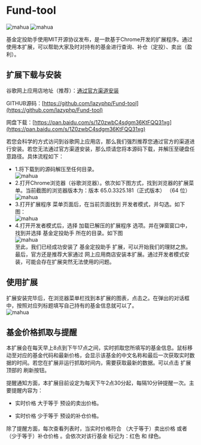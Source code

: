 # Fund-tool  
![mahua](https://img.shields.io/github/tag/lazyphp/Fund-tool.svg) ![mahua](https://img.shields.io/github/license/lazyphp/Fund-tool.svg)

基金定投助手使用MIT开源协议发布，是一款基于Chrome开发的扩展程序。通过使用本扩展，可以帮助大家及时对持有的基金进行查询、补仓（定投）、卖出（盈利）。  

## 扩展下载与安装

谷歌网上应用店地址（推荐）：[通过官方渠道安装 ](https://chrome.google.com/webstore/detail/%E5%9F%BA%E9%87%91%E5%AE%9A%E6%8A%95%E5%8A%A9%E6%89%8B/bipnngiflpojfmfcpdngilmohjopbdhl?hl=zh-CN)

GITHUB源码：[https://github.com/lazyphp/Fund-tool](https://github.com/lazyphp/Fund-tool) 

网盘下载：[https://pan.baidu.com/s/1Z0zwbC4sdgm36KtFQQ31xg](https://pan.baidu.com/s/1Z0zwbC4sdgm36KtFQQ31xg) 

若您会科学的方式访问到谷歌网上应用店，那么我们强烈推荐您通过官方的渠道进行安装。若您无法通过官方渠道安装，那么烦请您将本源码下载，并解压至硬盘任意路径。具体流程如下：  
  
  
-   1.将下载到的源码解压至任何目录。  
![mahua](http://wx3.sinaimg.cn/mw690/d2d33fbfgy1fprf1j6k06j20r70gxjtd.jpg)    
-   2.打开Chrome浏览器（谷歌浏览器）。依次如下图方式，找到浏览器的扩展菜单。当前截图的浏览器版本为：版本 65.0.3325.181（正式版本） （64 位）  
![mahua](http://wx4.sinaimg.cn/mw690/d2d33fbfgy1fprf1jsxsoj20gd0e20uc.jpg)    
-   3.打开扩展程序 菜单页面后，在当前页面找到 开发者模式，并勾选。如下图：  
![mahua](http://wx4.sinaimg.cn/mw690/d2d33fbfgy1fprf1k9o86j20pl0a2tad.jpg)    
-   4.打开开发者模式后，选择 加载已解压的扩展程序 选项。并在弹窗窗口中，找到并选择 基金定投助手 所在的目录。如下图  
![mahua](http://wx3.sinaimg.cn/mw690/d2d33fbfgy1fprf1km9ybj20u60butbd.jpg)    
至此，我们已经成功安装了 基金定投助手 扩展，可以开始我们的理财之旅。最后，官方还是推荐大家通过 网上应用商店安装本扩展。通过开发者模式安装，可能会存在扩展突然无法使用的问题。  

## 使用扩展

扩展安装完毕后，在浏览器菜单栏找到本扩展的图表，点击之。在弹出的对话框中，按照对应列标题填写自己持有的基金信息就可以了。  
![mahua](http://wx1.sinaimg.cn/mw690/d2d33fbfgy1fprf1l53pmj20jq0c7my8.jpg)  

## 基金价格抓取与提醒

本扩展会在每天早上8点到下午17点之间，实时抓取您所填写的基金信息。鼠标移动至对应的基金代码和最新价格，会显示该基金的中文名称和最后一次获取实时数据的时间。若您在扩展非运行抓取时间内，需要获取最新的数据。可以点击 扩展顶部的 刷新按钮。  
 
提醒通知方面，本扩展目前设定为每天下午2点30分起，每隔10分钟提醒一次。主要提醒内容为：  

-   实时价格 大于等于 预设的卖出价格。  

-   实时价格 少于等于 预设的补仓价格。  

除了提醒方面，每次查看列表时，当实时价格符合 （大于等于）卖出价格 或者 （少于等于）补仓价格 。会依次对该行基金 标记为：红色 和 绿色。  